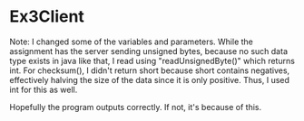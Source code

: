 # Ex3Client

Note: I changed some of the variables and parameters. While the assignment has the server sending unsigned bytes, because no such data type exists in java like that, I read using "readUnsignedByte()" which returns int. For checksum(), I didn't return short because short contains negatives, effectively halving the size of the data since it is only positive. Thus, I used int for this as well. 

Hopefully the program outputs correctly. If not, it's because of this. 
